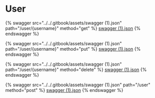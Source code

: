 # User

{% swagger src="../../.gitbook/assets/swagger (1).json" path="/user/{username}" method="get" %}
[swagger (1).json](<../../.gitbook/assets/swagger (1).json>)
{% endswagger %}

{% swagger src="../../.gitbook/assets/swagger (1).json" path="/user/{username}" method="put" %}
[swagger (1).json](<../../.gitbook/assets/swagger (1).json>)
{% endswagger %}

{% swagger src="../../.gitbook/assets/swagger (1).json" path="/user/{username}" method="delete" %}
[swagger (1).json](<../../.gitbook/assets/swagger (1).json>)
{% endswagger %}

{% swagger src="../../.gitbook/assets/swagger (1).json" path="/user" method="post" %}
[swagger (1).json](<../../.gitbook/assets/swagger (1).json>)
{% endswagger %}
